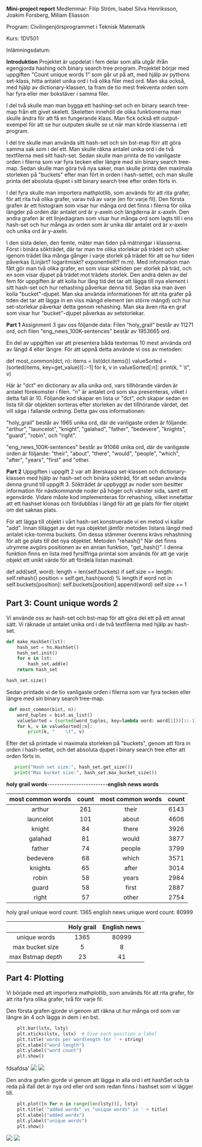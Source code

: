 **Mini-project report**
Medlemmar: Filip Ström, Isabel Silva Henriksson, Joakim Forsberg, Miliam Eliasson

Program: Civilingenjörsprogrammet i Teknisk Matematik

Kurs: 1DV501

Inlämningsdatum: 

**Introduktion**
Projektet är uppdelat i fem delar som alla utgår ifrån egengjorda hashing och binary search tree program. Projektet börjar med uppgiften "Count unique words 1" som går ut på att, med hjälp av pythons set-klass, hitta antalet unika ord i två olika filer med ord. Man ska också, med hjälp av dictionary-klassen, ta fram de tio mest frekventa orden som har fyra eller mer bokstäver i samma filer. 

I del två skulle man man bygga ett hashing-set och en binary search tree-map från ett givet skelett. 
Skeletten innehöll de olika funktionerna man skulle ändra för att få en fungerande klass. Man fick också ett output-exempel för att se hur outputen skulle se ut när man körde klasserna i ett program.

I del tre skulle man använda sitt hash-set och sin bst-map förr att göra samma sak som i del ett. Man skulle räkna antalet unika ord i de två textfilerna med sitt hash-set. Sedan skulle man printa de tio vanligaste orden i filerna som var fyra tecken eller längre med sin binary search tree-map. Sedan skulle man göra två nya saker, man skulle printa den maximala storleken på "buckets" efter man fört in orden i hash-settet, och man skulle printa det absoluta djupet i sitt binary search tree efter orden förts in.

I del fyra skulle man importera mathplotlib, som används för att rita grafer, för att rita två olika grafer, varav två av varje (en för varje fil). Den första grafen är ett histogram som visar hur många ord det finns i filerna för olika längder på orden där antalet ord är y-axeln och längderna är x-axeln.
Den andra grafen är ett linjediagram som visar hur många ord som lagts till i ens hash-set och hur många av orden som är unika där antalet ord är x-axeln och unika ord är y-axeln.

I den sista delen, den femte, mäter man tiden på mätningar i klasserna. Först i binära sökträdet, där tar man tre olika storlekar på trädet och söker igenom trädet lika många gånger i varje storlek på trädet för att se hur tiden påverkas (Linjärt? logaritmiskt? exponentiellt? m.m).
Med information man fått gör man två olika grafer, en som visar söktiden per storlek på träd, och en som visar djupet på trädet mot trädets storlek.
Den andra delen av del fem för uppgiften är att kolla hur lång tid det tar att lägga till nya element i sitt hash-set och hur rehashing påverkar denna tid. Sedan ska man även kolla "bucket"-djupet. 
Man ska använda informationen för att rita grafer på tiden det tar att lägga in en viss mängd element (en större mängd) och hur set-storlekar påverkar detta genom rehashing. Man ska även rita en graf som visar hur "bucket"-djupet påverkas av setstorlekar.


**Part 1**
Assignment 3 gav oss följande data: 
Filen "holy_grail" består av 11271 ord, och filen "eng_news_100K-sentences" består av 1953665 ord.

En del av uppgiften var att presentera båda texternas 10 mest använda ord av längd 4 eller längre. För att uppnå detta använde vi oss av metoden:

def most_common(dct, n):
    items = list(dct.items())
    valueSorted = (sorted(items, key=get_value))[::-1]
    for k, v in valueSorted[:n]:
        print(k, "    \t", v)

Här är "dct" en dictionary av alla unika ord, vars tillhörande värden är antalet förekomster i filen. "n" är antalet ord som ska presenteras, vilket i detta fall är 10. Följande kod skapar en lista ur "dct", och skapar sedan en lista till där objekten sorteras efter storleken av det tillhörande värdet, det vill säga i fallande ordning. Detta gav oss informationen:

"holy_grail" består av 1965 unika ord, där de vanligaste orden är följande:
"arthur", "launcelot", "knight", "galahad", "father", "bedevere", "knights", "guard", "robin", och "right".

"eng_news_100K-sentences" består av 91066 unika ord, där de vanligaste orden är följande: 
"their", "about", "there", "would", "people", "which", "after", "years", "first" and "other.

**Part 2**
Uppgiften i uppgift 2 var att återskapa set-klassen och dictionary-klassen med hjälp av hash-set och binära sökträd, för att sedan använda denna grund till uppgift 3. Sökträdet är uppbyggt av noder som besitter information för nästkommande noder på höger och vänster sida, samt ett egenvärde. Vidare måste kod implementeras för rehashing, vilket innefattar att ett hashset klonas och fördubblas i längd för att ge plats för fler objekt om det saknas plats.

För att lägga till objekt i vårt hash-set konstruerade vi en metod vi kallar "add". 
Innan tillägget av det nya objektet jämför metoden listans längd med antalet icke-tomma 
buckets. Om dessa stämmer överens krävs rehashning för att ge plats till det nya objektet. 
Metoden "rehash()" 
När det finns utrymme avgörs positionen av en annan funktion, "get_hash()". I denna 
funktion finns en lista med fyrsiffriga primtal som används för att ge varje objekt ett unikt värde för
att fördela listan maximalt. 

def add(self, word):
        length = len(self.buckets)
        if self.size == length:
            self.rehash()
        position = self.get_hash(word) % length
        if word not in self.buckets[position]:
            self.buckets[position].append(word)
            self.size += 1

## Part 3: Count unique words 2

Vi använde oss av hash-set och bst-map för att göra del ett på ett annat sätt. Vi räknade ut antalet unika ord i de två textfilerna med hjälp av hash-set.

```python
def make_HashSet(lst):
    hash_set = hs.HashSet()
    hash_set.init()
    for e in lst:
        hash_set.add(e)
    return hash_set

hash_set.size()
```
 Sedan printade vi de tio vanligaste orden i filerna som var fyra tecken eller längre med sin binary search tree-map. 

```python
 def most_common(bist, n):
    word_tuples = bist.as_list()
    valueSorted = (sorted(word_tuples, key=lambda word: word[1]))[::-1]
    for k, v in valueSorted[:n]:
        print(k, "    \t", v)
```

 Efter det så printade vi maximala storleken på "buckets", genom att föra in orden i hash-settet, och det absoluta djupet i binary search tree efter att orden förts in.

 ```python
    print("Hash set size:", hash_set.get_size())
    print("Max bucket size:", hash_set.max_bucket_size())
 ```


**holy grail words**-------------------------**english news words**             

|most common words   | count    |most common words | count|
|:------------------:|:-----:|:------------------:|:-----:|
| arthur             | 261| their           |6143|
|launcelot           | 101| about            |4606|
|knight              | 84 |there            |3926|
|galahad             | 81 |would            |3877|
|father              | 74 |people           |3799|
|bedevere            | 68 |which            |3571|
|knights             | 65 |after            |3014|
|robin               | 58 |years            |2984|
|guard               | 58 |first            |2887|
|right               | 57 |other            |2754|


holy grail unique word count: 1365
english news unique word count: 80999 



| | Holy grail     |English news |
|:------------------:|:---------:|:---------:|
| unique words            | 1365| 80999           |
|   max bucket size        | 5|      8       |
| max Bstmap depth              | 23 | 41          |

## Part 4: Plotting

Vi började med att importera mathplotlib, som används för att rita grafer, för att rita fyra olika grafer, två för varje fil. 

Den första grafen gjorde vi genom att räkna ut hur många ord som var längre än 4 och lägga in dem i en bst.

```python
    plt.bar(lstx, lsty)
    plt.xticks(lstx, lstx)  # Give each position a label
    plt.title('words per wordlength for ' + string)
    plt.xlabel("word length")
    plt.ylabel("word count")
    plt.show()
```

fdsafdsa'
![](./words_per_wordlength_english_100k.png)
![](./words_per_wordlenght_monty_python.png)


Den andra grafen gjorde vi genom att lägga in alla ord i ett hashSet och ta reda på ifall det är nya ord eller ord som redan finns i hashset som vi lägger till. 

```python
    plt.plot([n for n in range(len(lsty))], lsty)
    plt.title('"added words" vs "unique words" in ' + title)
    plt.xlabel("added words")
    plt.ylabel("unique words")
    plt.show()
```

![](./added_words_vs_unique_words_english_100k.png)
![](./added_words_vs_unique_words_monty_python.png)
